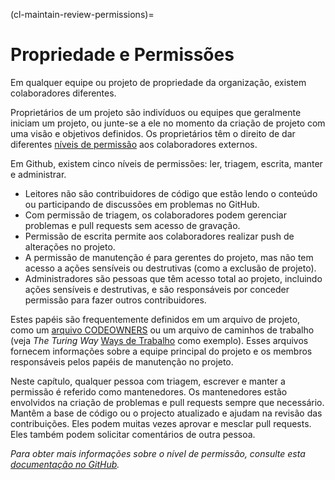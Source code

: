 (cl-maintain-review-permissions)=
# Propriedade e Permissões
Em qualquer equipe ou projeto de propriedade da organização, existem colaboradores diferentes.

Proprietários de um projeto são indivíduos ou equipes que geralmente iniciam um projeto, ou junte-se a ele no momento da criação de projeto com uma visão e objetivos definidos. Os proprietários têm o direito de dar diferentes [níveis de permissão](https://help.github.com/en/github/setting-up-and-managing-organizations-and-teams/repository-permission-levels-for-an-organization#permission-levels-for-repositories-owned-by-an-organization) aos colaboradores externos.

Em Github, existem cinco níveis de permissões: ler, triagem, escrita, manter e administrar.
* Leitores não são contribuidores de código que estão lendo o conteúdo ou participando de discussões em problemas no GitHub.
* Com permissão de triagem, os colaboradores podem gerenciar problemas e pull requests sem acesso de gravação.
* Permissão de escrita permite aos colaboradores realizar push de alterações no projeto.
* A permissão de manutenção é para gerentes do projeto, mas não tem acesso a ações sensíveis ou destrutivas (como a exclusão de projeto).
* Administradores são pessoas que têm acesso total ao projeto, incluindo ações sensíveis e destrutivas, e são responsáveis por conceder permissão para fazer outros contribuidores.

Estes papéis são frequentemente definidos em um arquivo de projeto, como um [arquivo CODEOWNERS](https://help.github.com/en/github/creating-cloning-and-archiving-repositories/about-code-owners) ou um arquivo de caminhos de trabalho (veja _The Turing Way_ [Ways de Trabalho](https://github.com/alan-turing-institute/the-turing-way/blob/main/ways_of_working.md) como exemplo). Esses arquivos fornecem informações sobre a equipe principal do projeto e os membros responsáveis pelos papéis de manutenção no projeto.

Neste capítulo, qualquer pessoa com triagem, escrever e manter a permissão é referido como mantenedores. Os mantenedores estão envolvidos na criação de problemas e pull requests sempre que necessário. Mantêm a base de código ou o projecto atualizado e ajudam na revisão das contribuições. Eles podem muitas vezes aprovar e mesclar pull requests. Eles também podem solicitar comentários de outra pessoa.

*Para obter mais informações sobre o nível de permissão, consulte esta [documentação no GitHub](https://help.github.com/en/github/setting-up-and-managing-organizations-and-teams/repository-permission-levels-for-an-organization).*
